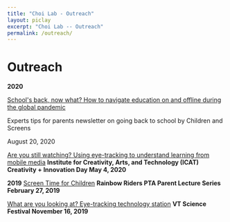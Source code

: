 ```yaml
---
title: "Choi Lab - Outreach"
layout: piclay
excerpt: "Choi Lab -- Outreach"
permalink: /outreach/
---
```


# Outreach

**2020**

<a href="https://bit.ly/3aLikHk">School's back, now what? How to navigate education on and offline during the global pandemic</a>

Experts tips for parents newsletter on going back to school by Children and Screens

August 20, 2020

<a href="https://icat.vt.edu/events/2020/05/icat-c-i-day-2020/are-you-still-watching--using-eye-tracking-to-understand-learnin.html">Are you still watching? Using eye-tracking to understand learning from mobile media</a>
<b> Institute for Creativity, Arts, and Technology (ICAT) Creativity + Innovation Day </b>
<b> May 4, 2020 </b>

**2019**
<a href="https://koeunchoi.github.io/files/Choi_Flyer_2020-0227.pdf">Screen Time for Children</a> 
<b> Rainbow Riders PTA Parent Lecture Series</b>
<b> February 27, 2019 </b>
 
<a href="http://www2.icat.vt.edu/sciencefestival/plan.html">What are you looking at? Eye-tracking technology station</a>
<b> VT Science Festival </b>
<b> November 16, 2019 </b>
